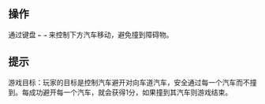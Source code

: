 ## 操作

通过键盘 `←` `→` 来控制下方汽车移动，避免撞到障碍物。

## 提示

‌游戏目标‌：玩家的目标是控制汽车避开对向车道汽车，安全通过每一个汽车而不撞到。每成功避开每一个汽车，就会获得1分，如果撞到其汽车则游戏结束‌。
